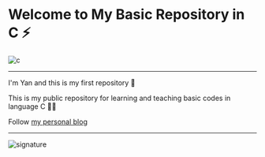 
# Welcome to My Basic Repository in C  ⚡

![c](https://user-images.githubusercontent.com/72168914/100409642-29638300-304b-11eb-9edf-e98ebc1d4d45.jpg)

---

  I'm Yan and this is my first repository  🤖 

  This is my public repository for learning and teaching basic codes in language C   👨‍💻
  
  Follow [my personal blog](https://hellolibre.blogspot.com/)

---

![signature](https://user-images.githubusercontent.com/72168914/98311581-802aef00-1fae-11eb-9643-9cea7f516b80.png)
